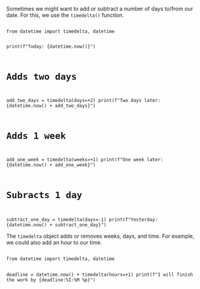 Sometimes we might want to add or subtract a number of days to/from our date. For this, we use the `timedelta()` function.

<Editor lang="python">
<code>
from datetime import timedelta, datetime

print(f"Today: {datetime.now()}")

# Adds two days
add_two_days = timedelta(days=+2)
print(f"Two days later: {datetime.now() + add_two_days}")

# Adds 1 week
add_one_week = timedelta(weeks=+1)
print(f"One week later: {datetime.now() + add_one_week}")

# Subracts 1 day
subtract_one_day = timedelta(days=-1)
print(f"Yesterday: {datetime.now() + subtract_one_day}")
</code>
</Editor>

The `timedelta` object adds or removes weeks, days, and time. For example, we could also add an hour to our time.

<Editor lang="python">
<code>
from datetime import timedelta, datetime

deadline = datetime.now() + timedelta(hours=+1)
print(f"I will finish the work by {deadline:%I:%M %p}")
</code>
</Editor>